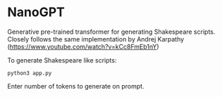 # NanoGPT

Generative pre-trained transformer for generating Shakespeare scripts. Closely follows the same implementation by Andrej Karpathy (https://www.youtube.com/watch?v=kCc8FmEb1nY)

To generate Shakespeare like scripts:

`python3 app.py`

Enter number of tokens to generate on prompt.
